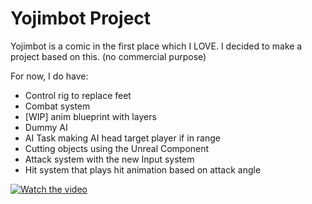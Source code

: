 # Yojimbot Project

Yojimbot is a comic in the first place which I LOVE. I decided to make a project based on this. (no commercial purpose)

For now, I do have:

- Control rig to replace feet
- Combat system
- [WIP] anim blueprint with layers
- Dummy AI
- AI Task making AI head target player if in range
- Cutting objects using the Unreal Component
- Attack system with the new Input system
- Hit system that plays hit animation based on attack angle

[![Watch the video](https://img.youtube.com/vi/29FU2tA25Bw/maxresdefault.jpg)](https://youtu.be/29FU2tA25Bw)
